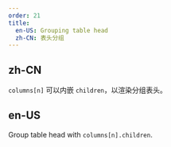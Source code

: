 ```yaml
---
order: 21
title:
  en-US: Grouping table head
  zh-CN: 表头分组
---
```


## zh-CN

`columns[n]` 可以内嵌 `children`，以渲染分组表头。

## en-US

Group table head with `columns[n].children`.


